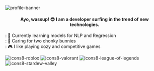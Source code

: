 ![profile-banner](https://github.com/Dioue/dioue/assets/135021139/7d02ff54-395c-44fe-a717-5e5de7868798)
<h4 align="center">Ayo, wassup! 😎 I am a developer surfing in the trend of new technologies.</h4>

: 📖 Currently learning models for NLP and Regression <br>
: 🐇 Caring for two chonky bunnies <br>
: 🎮 I like playing cozy and competitive games

![icons8-roblox](https://github.com/Dioue/dioue/assets/135021139/02138010-f287-4b0a-b4aa-8e7f38736e23)
![icons8-valorant](https://github.com/Dioue/dioue/assets/135021139/7c9d0d9c-7193-4829-9386-54e073d48506)
![icons8-league-of-legends](https://github.com/Dioue/dioue/assets/135021139/79d3e5ea-92ef-42da-8444-d13b60c5274d)
![icons8-stardew-valley](https://github.com/Dioue/dioue/assets/135021139/a7e75666-6791-48b5-9039-683c987ff4d3)
